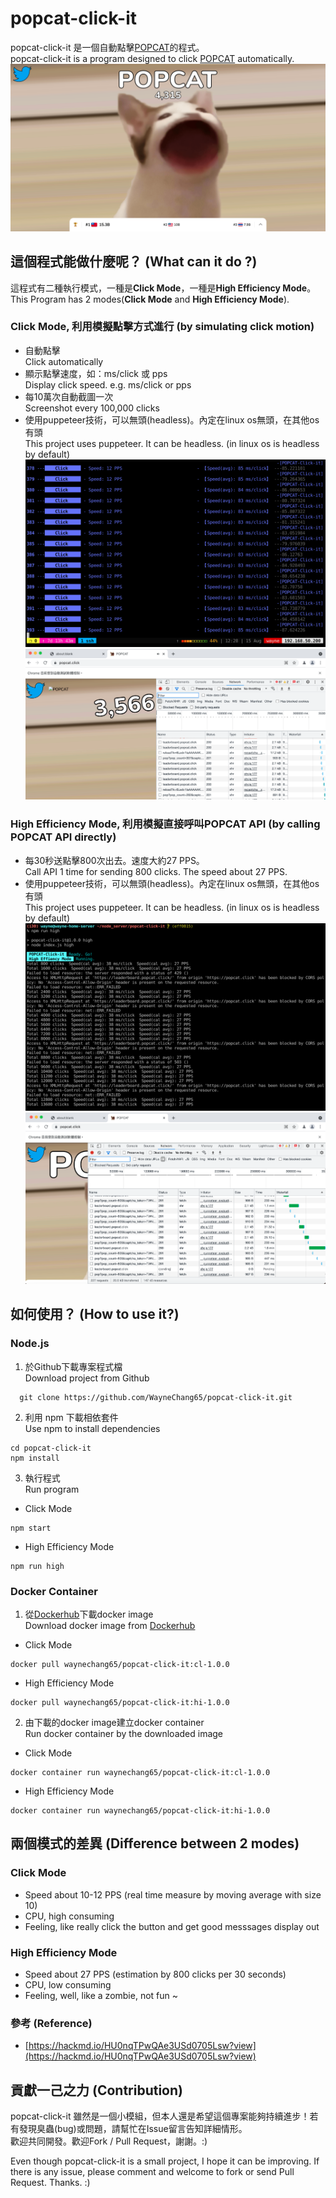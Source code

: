 # popcat-click-it
popcat-click-it 是一個自動點擊[POPCAT](https://popcat.click/)的程式。  
popcat-click-it is a program designed to click [POPCAT](https://popcat.click/) automatically.  
![image](https://raw.githubusercontent.com/WayneChang65/popcat-click-it/master/img/001.png)  

## 這個程式能做什麼呢？ (What can it do ?)  
這程式有二種執行模式，一種是**Click Mode**，一種是**High Efficiency Mode**。  
This Program has 2 modes(**Click Mode** and **High Efficiency Mode**).  
### Click Mode, 利用模擬點擊方式進行 (by simulating click motion)  
* 自動點擊  
Click automatically
* 顯示點擊速度，如：ms/click 或 pps  
Display click speed. e.g. ms/click or pps  
* 每10萬次自動截圖一次  
Screenshot every 100,000 clicks  
* 使用puppeteer技術，可以無頭(headless)。內定在linux os無頭，在其他os有頭  
This project uses puppeteer. It can be headless. (in linux os is headless by default)  
![image](https://raw.githubusercontent.com/WayneChang65/popcat-click-it/master/img/002.png)  
![image](https://raw.githubusercontent.com/WayneChang65/popcat-click-it/master/img/003.png)  

### High Efficiency Mode, 利用模擬直接呼叫POPCAT API (by calling POPCAT API directly)
* 每30秒送點擊800次出去。速度大約27 PPS。  
Call API 1 time for sending 800 clicks. The speed about 27 PPS.  
* 使用puppeteer技術，可以無頭(headless)。內定在linux os無頭，在其他os有頭  
This project uses puppeteer. It can be headless. (in linux os is headless by default)  
![image](https://raw.githubusercontent.com/WayneChang65/popcat-click-it/master/img/004.png)  
![image](https://raw.githubusercontent.com/WayneChang65/popcat-click-it/master/img/005.png)  

## 如何使用？ (How to use it?)  

### Node.js
1. 於Github下載專案程式檔  
Download project from Github
```
  git clone https://github.com/WayneChang65/popcat-click-it.git
```
2. 利用 npm 下載相依套件  
Use npm to install dependencies
```
cd popcat-click-it
npm install
```
3. 執行程式  
Run program  
* Click Mode  
```
npm start
```  
* High Efficiency Mode
```
npm run high
```

### Docker Container
1. 從[Dockerhub](https://hub.docker.com/)下載docker image  
Download docker image from [Dockerhub](https://hub.docker.com/)  
* Click Mode  
```
docker pull waynechang65/popcat-click-it:cl-1.0.0
```  
* High Efficiency Mode  
```
docker pull waynechang65/popcat-click-it:hi-1.0.0
```  
2. 由下載的docker image建立docker container  
Run docker container by the downloaded image  
* Click Mode  
```
docker container run waynechang65/popcat-click-it:cl-1.0.0
```  
* High Efficiency Mode  
```
docker container run waynechang65/popcat-click-it:hi-1.0.0
```  

## 兩個模式的差異 (Difference between 2 modes)  
### Click Mode  
* Speed about 10-12 PPS (real time measure by moving average with size 10)  
* CPU, high consuming  
* Feeling, like really click the button and get good messsages display out  

### High Efficiency Mode
* Speed about 27 PPS (estimation by 800 clicks per 30 seconds)  
* CPU, low consuming  
* Feeling, well, like a zombie, not fun ~  

### 參考 (Reference)  
* [https://hackmd.io/HU0nqTPwQAe3USd0705Lsw?view](https://hackmd.io/HU0nqTPwQAe3USd0705Lsw?view)

## 貢獻一己之力 (Contribution)
popcat-click-it 雖然是一個小模組，但本人還是希望這個專案能夠持續進步！若有發現臭蟲(bug)或問題，請幫忙在Issue留言告知詳細情形。  
歡迎共同開發。歡迎Fork / Pull Request，謝謝。:)  

Even though popcat-click-it is a small project, I hope it can be improving. If there is any issue, please comment and welcome to fork or send Pull Request. Thanks. :)
